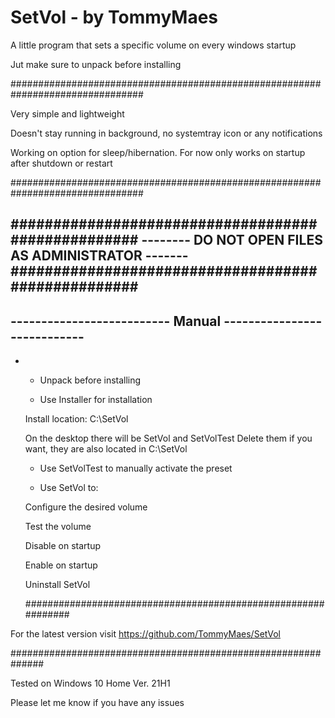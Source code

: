 # SetVol - by TommyMaes
A little program that sets a specific volume on every windows startup

Jut make sure to unpack before installing

################################################################################

Very simple and lightweight

Doesn't stay running in background, no systemtray icon or any notifications

Working on option for sleep/hibernation. For now only works on startup after shutdown or restart

################################################################################


  ###################################################
  -------- DO NOT OPEN FILES AS ADMINISTRATOR -------
  ###################################################
  --------------------------------------------------------------
  -------------------------- Manual ----------------------------
  --------------------------------------------------------------

-
  - Unpack before installing

  - Use Installer for installation
  
  Install location: C:\SetVol
  
  On the desktop there will be SetVol and SetVolTest
  Delete them if you want, they are also located in C:\SetVol
  
  - Use SetVolTest to manually activate the preset 
  
  - Use SetVol to:
 
  Configure the desired volume
  
  Test the volume
 
  Disable on startup
 
  Enable on startup

  Uninstall SetVol  
  
  ##############################################################

 For the latest version visit https://github.com/TommyMaes/SetVol

  ##############################################################

Tested on Windows 10 Home Ver. 21H1

Please let me know if you have any issues

